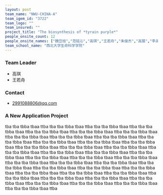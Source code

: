 ```yaml
---
layout: post
team_name: "NWU-CHINA-A"
team_igem_id: "3722"
team_logo: ""
team_insured: ""
project_title: "The biosynthesis of *tyrain purple*"
people_onsite_count: 12
people_onsite_names: ["魏岱旭","范铭沁","高琪","王若舟","朱俊杰","高展","李永珠","李欣学","戴佳慧","叶少杰","秦嘉豪","成吉思雨"]
team_school_name: "西北大学生命科学学院"
---
```



### Team Leader
* 高琪
* 王若舟

### Contact
* 2991088806@qq.com

### A New Application Project

tba tba tbba tbaa ttba tba tba tbba tbaa ttba tba tba tbba tbaa ttba tba tba tbba tbaa ttba tba tba tbba tbaa ttba tba tba tbba tbaa ttba tba tba tbba tbaa ttba tba tba tbba tbaa ttba tba tba tbba tbaa ttba tba tba tbba tbaa ttba tba tba tbba tbaa ttba tba tba tbba tbaa ttba tba tba tbba tbaa ttba tba tba tbba tbaa ttba tba tba tbba tbaa ttba tba tba tbba tbaa ttba tba tba tbba tbaa ttba tba tba tbba tbaa ttba tba tba tbba tbaa ttba tba tba tbba tbaa ttba tba tba tbba tbaa ttba tba tba tbba tbaa ttba tba tba tbba tbaa ttba tba tba tbba tbaa ttba tba tba tbba tbaa ttba tba tba tbba tbaa ttba tba tba tbba tbaa ttba tba tba tbba tbaa ttba tba tba tbba tbaa ttba tba tba tbba tbaa ttba tba tba tbba tbaa ttba tba tba tbba tbaa ttba tba tba tbba tbaa ttba tba tba tbba tbaa ttba tba tba tbba tbaa ttba tba tba tbba tbaa ttba tba tba tbba tbaa ttba tba tba tbba tbaa ttba tba tba tbba tbaa ttba tba tba tbba tbaa ttba tba tba tbba tbaa ttba tba tba tbba tbaa ttba 
